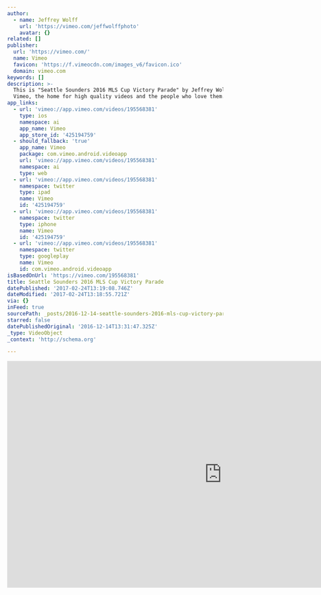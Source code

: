 ```yaml
---
author:
  - name: Jeffrey Wolff
    url: 'https://vimeo.com/jeffwolffphoto'
    avatar: {}
related: []
publisher:
  url: 'https://vimeo.com/'
  name: Vimeo
  favicon: 'https://f.vimeocdn.com/images_v6/favicon.ico'
  domain: vimeo.com
keywords: []
description: >-
  This is "Seattle Sounders 2016 MLS Cup Victory Parade" by Jeffrey Wolff on
  Vimeo, the home for high quality videos and the people who love them.
app_links:
  - url: 'vimeo://app.vimeo.com/videos/195568381'
    type: ios
    namespace: ai
    app_name: Vimeo
    app_store_id: '425194759'
  - should_fallback: 'true'
    app_name: Vimeo
    package: com.vimeo.android.videoapp
    url: 'vimeo://app.vimeo.com/videos/195568381'
    namespace: ai
    type: web
  - url: 'vimeo://app.vimeo.com/videos/195568381'
    namespace: twitter
    type: ipad
    name: Vimeo
    id: '425194759'
  - url: 'vimeo://app.vimeo.com/videos/195568381'
    namespace: twitter
    type: iphone
    name: Vimeo
    id: '425194759'
  - url: 'vimeo://app.vimeo.com/videos/195568381'
    namespace: twitter
    type: googleplay
    name: Vimeo
    id: com.vimeo.android.videoapp
isBasedOnUrl: 'https://vimeo.com/195568381'
title: Seattle Sounders 2016 MLS Cup Victory Parade
datePublished: '2017-02-24T13:19:08.746Z'
dateModified: '2017-02-24T13:18:55.721Z'
via: {}
inFeed: true
sourcePath: _posts/2016-12-14-seattle-sounders-2016-mls-cup-victory-parade.md
starred: false
datePublishedOriginal: '2016-12-14T13:31:47.325Z'
_type: VideoObject
_context: 'http://schema.org'

---
```

<iframe src="https://cdn.embedly.com/widgets/media.html?src=https%3A%2F%2Fplayer.vimeo.com%2Fvideo%2F195568381&amp;url=https%3A%2F%2Fvimeo.com%2F195568381&amp;image=https%3A%2F%2Fi.vimeocdn.com%2Fvideo%2F607815925_1280.jpg&amp;key=b7d04c9b404c499eba89ee7072e1c4f7&amp;type=text%2Fhtml&amp;schema=vimeo" width="1000" height="528" scrolling="no" frameborder="0" allowfullscreen="" style=""></iframe>